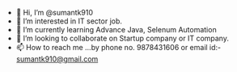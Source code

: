 - 👋 Hi, I’m @sumantk910
- 👀 I’m interested in IT sector job.
- 🌱 I’m currently learning Advance Java, Selenum Automation
- 💞️ I’m looking to collaborate on Startup company or IT company.
- 📫 How to reach me ...by phone no. 9878431606 or email id:- sumantk910@gmail.com

<!---
sumantk910/sumantk910 is a ✨ special ✨ repository because its `README.md` (this file) appears on your GitHub profile.
You can click the Preview link to take a look at your changes.
--->
